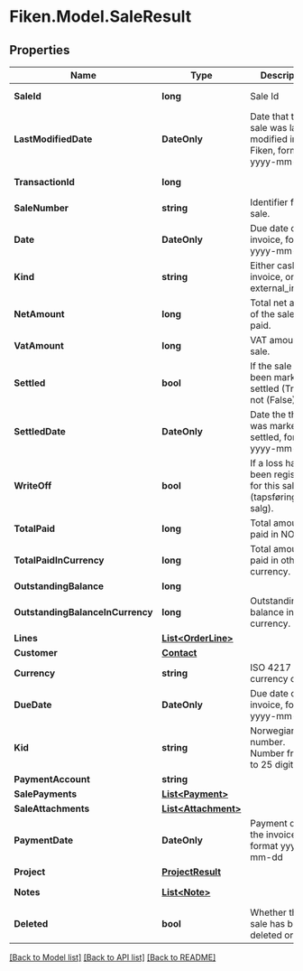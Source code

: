 # Fiken.Model.SaleResult

## Properties

Name | Type | Description | Notes
------------ | ------------- | ------------- | -------------
**SaleId** | **long** | Sale Id | [optional] [readonly] 
**LastModifiedDate** | **DateOnly** | Date that the sale was last modified in Fiken, format yyyy-mm-dd. | [optional] [readonly] 
**TransactionId** | **long** |  | [optional] [readonly] 
**SaleNumber** | **string** | Identifier for sale. | [optional] 
**Date** | **DateOnly** | Due date of the invoice, format yyyy-mm-dd | [optional] 
**Kind** | **string** | Either cash_sale, invoice, or external_invoice. | [optional] 
**NetAmount** | **long** | Total net amount of the sale to be paid. | [optional] 
**VatAmount** | **long** | VAT amount on sale. | [optional] 
**Settled** | **bool** | If the sale as been marked as settled (True) or not (False). | [optional] 
**SettledDate** | **DateOnly** | Date the the sale was marked as settled, format yyyy-mm-dd | [optional] 
**WriteOff** | **bool** | If a loss has been registered for this sale (tapsføring av salg). | [optional] 
**TotalPaid** | **long** | Total amount paid in NOK | [optional] [readonly] 
**TotalPaidInCurrency** | **long** | Total amount paid in other currency. | [optional] [readonly] 
**OutstandingBalance** | **long** |  | [optional] 
**OutstandingBalanceInCurrency** | **long** | Outstanding balance in other currency. | [optional] [readonly] 
**Lines** | [**List&lt;OrderLine&gt;**](OrderLine.md) |  | [optional] 
**Customer** | [**Contact**](Contact.md) |  | [optional] 
**Currency** | **string** | ISO 4217 currency code | [optional] 
**DueDate** | **DateOnly** | Due date of the invoice, format yyyy-mm-dd | [optional] 
**Kid** | **string** | Norwegian KID number. Number from 2 to 25 digits long. | [optional] 
**PaymentAccount** | **string** |  | [optional] 
**SalePayments** | [**List&lt;Payment&gt;**](Payment.md) |  | [optional] 
**SaleAttachments** | [**List&lt;Attachment&gt;**](Attachment.md) |  | [optional] 
**PaymentDate** | **DateOnly** | Payment date of the invoice, format yyyy-mm-dd | [optional] [readonly] 
**Project** | [**ProjectResult**](ProjectResult.md) |  | [optional] 
**Notes** | [**List&lt;Note&gt;**](Note.md) |  | [optional] [readonly] 
**Deleted** | **bool** | Whether the sale has been deleted or not | [optional] 

[[Back to Model list]](../../README.md#documentation-for-models) [[Back to API list]](../../README.md#documentation-for-api-endpoints) [[Back to README]](../../README.md)

